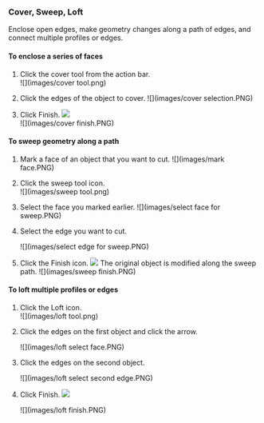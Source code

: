 ### Cover, Sweep, Loft
Enclose open edges, make geometry changes along a path of edges, and connect multiple profiles or edges.

#### To enclose a series of faces

1. Click the cover tool from the action bar. <br>
![](images/cover tool.png)

2. Click the edges of the object to cover. 
![](images/cover selection.PNG)

3. Click Finish. ![](images/GUID-E23D787E-5F90-4DE1-B690-03306F0CB4B2-low.png) <br>
![](images/cover finish.PNG)

#### To sweep geometry along a path

1. Mark a face of an object that you want to cut. 
    ![](images/mark face.PNG)

2. Click the sweep tool icon. <br>
    ![](images/sweep tool.png)

3. Select the face you marked earlier. 
    ![](images/select face for sweep.PNG)

4. Select the edge you want to cut. 
    
    ![](images/select edge for sweep.PNG)

5. Click the Finish icon. ![](images/GUID-E23D787E-5F90-4DE1-B690-03306F0CB4B2-low.png) The original object is modified along the sweep path. 
    ![](images/sweep finish.PNG)
    

#### To loft multiple profiles or edges

1. Click the Loft icon. <br>
![](images/loft tool.png)

2. Click the edges on the first object and click the arrow. 
    
    ![](images/loft select face.PNG)
3. Click the edges on the second object. 
    
    ![](images/loft select second edge.PNG)
4. Click Finish. ![](images/GUID-E23D787E-5F90-4DE1-B690-03306F0CB4B2-low.png) 
    
    ![](images/loft finish.PNG)